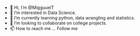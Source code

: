 - 👋 Hi, I’m @MigguuelT
- 👀 I’m interested in Data Science.
- 🌱 I’m currently learning python, data wrangling and statistics.
- 💞️ I’m looking to collaborate on college projects.
- 📫 How to reach me ... Follow me

